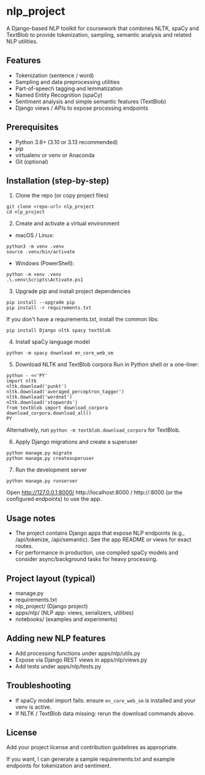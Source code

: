# nlp_project

A Django-based NLP toolkit for coursework that combines NLTK, spaCy and TextBlob to provide tokenization, sampling, semantic analysis and related NLP utilities.

## Features
- Tokenization (sentence / word)
- Sampling and data preprocessing utilities
- Part-of-speech tagging and lemmatization
- Named Entity Recognition (spaCy)
- Sentiment analysis and simple semantic features (TextBlob)
- Django views / APIs to expose processing endpoints

## Prerequisites
- Python 3.8+ (3.10 or 3.13 recommended)
- pip
- virtualenv or venv or Anaconda
- Git (optional)

## Installation (step-by-step)

1. Clone the repo (or copy project files)
```
git clone <repo-url> nlp_project
cd nlp_project
```

2. Create and activate a virtual environment
- macOS / Linux:
```
python3 -m venv .venv
source .venv/bin/activate
```
- Windows (PowerShell):
```
python -m venv .venv
.\.venv\Scripts\Activate.ps1
```

3. Upgrade pip and install project dependencies
```
pip install --upgrade pip
pip install -r requirements.txt
```
If you don't have a requirements.txt, install the common libs:
```
pip install Django nltk spacy textblob
```

4. Install spaCy language model
```
python -m spacy download en_core_web_sm
```

5. Download NLTK and TextBlob corpora
Run in Python shell or a one-liner:
```
python - <<'PY'
import nltk
nltk.download('punkt')
nltk.download('averaged_perceptron_tagger')
nltk.download('wordnet')
nltk.download('stopwords')
from textblob import download_corpora
download_corpora.download_all()
PY
```
Alternatively, run `python -m textblob.download_corpora` for TextBlob.

6. Apply Django migrations and create a superuser
```
python manage.py migrate
python manage.py createsuperuser
```

7. Run the development server
```
python manage.py runserver
```
Open http://127.0.0.1:8000/ http://localhost:8000 / http://<LOCAL IP>:8000 (or the configured endpoints) to use the app.

## Usage notes
- The project contains Django apps that expose NLP endpoints (e.g., /api/tokenize, /api/semantic). See the app README or views for exact routes.
- For performance in production, use compiled spaCy models and consider async/background tasks for heavy processing.

## Project layout (typical)
- manage.py
- requirements.txt
- nlp_project/ (Django project)
- apps/nlp/ (NLP app: views, serializers, utilities)
- notebooks/ (examples and experiments)

## Adding new NLP features
- Add processing functions under apps/nlp/utils.py
- Expose via Django REST views in apps/nlp/views.py
- Add tests under apps/nlp/tests.py

## Troubleshooting
- If spaCy model import fails: ensure `en_core_web_sm` is installed and your venv is active.
- If NLTK / TextBlob data missing: rerun the download commands above.

## License
Add your project license and contribution guidelines as appropriate.

If you want, I can generate a sample requirements.txt and example endpoints for tokenization and sentiment. 
